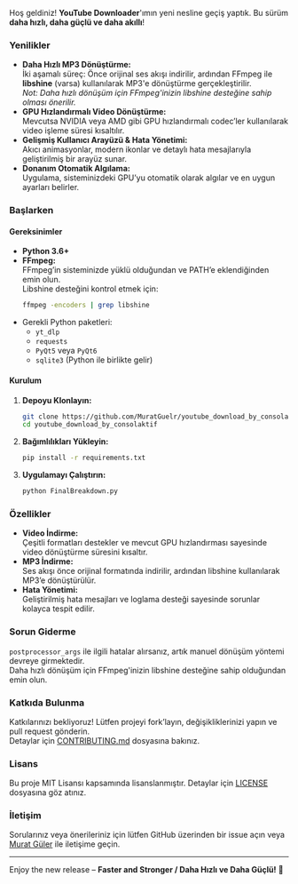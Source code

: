 Hoş geldiniz! **YouTube Downloader**'ımın yeni nesline geçiş yaptık. Bu sürüm **daha hızlı, daha güçlü ve daha akıllı**!

### Yenilikler

- **Daha Hızlı MP3 Dönüştürme:**  
  İki aşamalı süreç: Önce orijinal ses akışı indirilir, ardından FFmpeg ile **libshine** (varsa) kullanılarak MP3'e dönüştürme gerçekleştirilir.  
  _Not: Daha hızlı dönüşüm için FFmpeg'inizin libshine desteğine sahip olması önerilir._
- **GPU Hızlandırmalı Video Dönüştürme:**  
  Mevcutsa NVIDIA veya AMD gibi GPU hızlandırmalı codec’ler kullanılarak video işleme süresi kısaltılır.
- **Gelişmiş Kullanıcı Arayüzü & Hata Yönetimi:**  
  Akıcı animasyonlar, modern ikonlar ve detaylı hata mesajlarıyla geliştirilmiş bir arayüz sunar.
- **Donanım Otomatik Algılama:**  
  Uygulama, sisteminizdeki GPU’yu otomatik olarak algılar ve en uygun ayarları belirler.

### Başlarken

#### Gereksinimler

- **Python 3.6+**
- **FFmpeg:**  
  FFmpeg’in sisteminizde yüklü olduğundan ve PATH’e eklendiğinden emin olun.  
  Libshine desteğini kontrol etmek için:
  ```bash
  ffmpeg -encoders | grep libshine
  ```
- Gerekli Python paketleri:
  - `yt_dlp`
  - `requests`
  - `PyQt5` veya `PyQt6`
  - `sqlite3` (Python ile birlikte gelir)

#### Kurulum

1. **Depoyu Klonlayın:**
   ```bash
   git clone https://github.com/MuratGuelr/youtube_download_by_consolaktif.git
   cd youtube_download_by_consolaktif
   ```
2. **Bağımlılıkları Yükleyin:**
   ```bash
   pip install -r requirements.txt
   ```
3. **Uygulamayı Çalıştırın:**
   ```bash
   python FinalBreakdown.py
   ```

### Özellikler

- **Video İndirme:**  
  Çeşitli formatları destekler ve mevcut GPU hızlandırması sayesinde video dönüştürme süresini kısaltır.
- **MP3 İndirme:**  
  Ses akışı önce orijinal formatında indirilir, ardından libshine kullanılarak MP3’e dönüştürülür.
- **Hata Yönetimi:**  
  Geliştirilmiş hata mesajları ve loglama desteği sayesinde sorunlar kolayca tespit edilir.

### Sorun Giderme

`postprocessor_args` ile ilgili hatalar alırsanız, artık manuel dönüşüm yöntemi devreye girmektedir.  
Daha hızlı dönüşüm için FFmpeg'inizin libshine desteğine sahip olduğundan emin olun.

### Katkıda Bulunma

Katkılarınızı bekliyoruz! Lütfen projeyi fork’layın, değişikliklerinizi yapın ve pull request gönderin.  
Detaylar için [CONTRIBUTING.md](CONTRIBUTING.md) dosyasına bakınız.

### Lisans

Bu proje MIT Lisansı kapsamında lisanslanmıştır. Detaylar için [LICENSE](LICENSE) dosyasına göz atınız.

### İletişim

Sorularınız veya önerileriniz için lütfen GitHub üzerinden bir issue açın veya [Murat Güler](mailto:desmeron134714@gmail.com) ile iletişime geçin.

---

Enjoy the new release – **Faster and Stronger / Daha Hızlı ve Daha Güçlü!** 🎉

